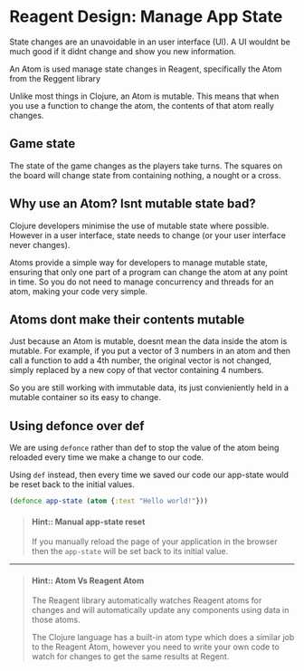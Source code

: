 # Reagent Design: Manage App State

State changes are an unavoidable in an user interface (UI).  A UI wouldnt be much good if it didnt change and show you new information.

An Atom is used manage state changes in Reagent, specifically the Atom from the Reggent library

Unlike most things in Clojure, an Atom is mutable.  This means that when you use a function to change the atom, the contents of that atom really changes.

## Game state

The state of the game changes as the players take turns.  The squares on the board will change state from containing nothing, a nought or a cross.

## Why use an Atom?  Isnt mutable state bad?

Clojure developers minimise the use of mutable state where possible.  However in a user interface, state needs to change (or your user interface never changes).

Atoms provide a simple way for developers to manage mutable state, ensuring that only one part of a program can change the atom at any point in time.  So you do not need to manage concurrency and threads for an atom, making your code very simple.


## Atoms dont make their contents mutable

Just because an Atom is mutable, doesnt mean the data inside the atom is mutable.  For example, if you put a vector of 3 numbers in an atom and then call a function to add a 4th number, the original vector is not changed, simply replaced by a new copy of that vector containing 4 numbers.

So you are still working with immutable data, its just convieniently held in a mutable container so its easy to change.


## Using defonce over def

We are using `defonce` rather than def to stop the value of the atom being reloaded every time we make a change to our code.

Using `def` instead, then every time we saved our code our app-state would be reset back to the initial values.

```cljs
(defonce app-state (atom {:text "Hello world!"}))
```

> #### Hint:: Manual app-state reset
> If you manually reload the page of your application in the browser then the `app-state` will be set back to its initial value.


<hr />

> #### Hint:: Atom Vs Reagent Atom
> The Reagent library automatically watches Reagent atoms for changes and will automatically update any components using data in those atoms.
>
> The Clojure language has a built-in atom type which does a similar job to the Reagent Atom, however you need to write your own code to watch for changes to get the same results at Regent.
